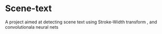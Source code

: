 # Scene-text
  A project aimed at detecting scene text using Stroke-Width transform , and convolutionala neural nets
  
